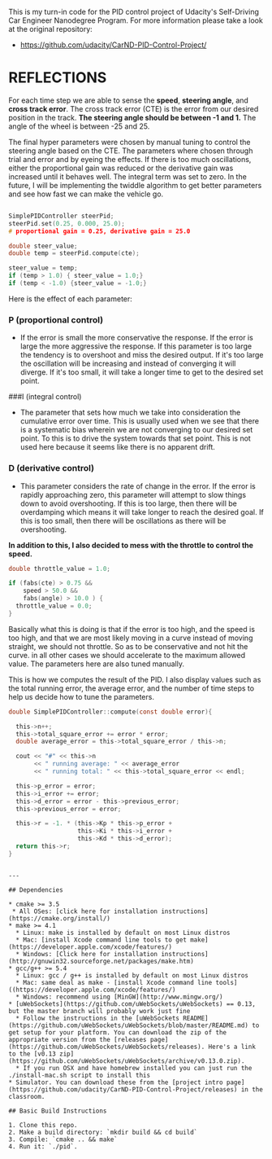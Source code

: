 
This is my turn-in code for the PID control project of Udacity's Self-Driving Car Engineer Nanodegree Program. For more information please take a look at
the original repository:
- https://github.com/udacity/CarND-PID-Control-Project/

# REFLECTIONS

 For each time step we are able to sense the **speed**, **steering angle**, and **cross track error**. The cross track error (CTE) is the error from our desired position in the track.
**The steering angle should be between -1 and 1.**
The angle of the wheel is between -25 and 25.

The final hyper parameters were chosen by manual tuning to control the steering angle based on the CTE. The parameters where chosen through trial and error and by eyeing the effects. If there is too much oscillations, either the proportional gain was reduced or the derivative gain was increased until it behaves well. The integral term was set to zero.
In the future, I will be implementing the twiddle algorithm to get better parameters and see how fast we can make the vehicle go.

```c

SimplePIDController steerPid;
steerPid.set(0.25, 0.000, 25.0);
# proportional gain = 0.25, derivative gain = 25.0

double steer_value;
double temp = steerPid.compute(cte);

steer_value = temp;
if (temp > 1.0) { steer_value = 1.0;}
if (temp < -1.0) {steer_value = -1.0;}

```

Here is the effect of each parameter:
### P (proportional control)
-  If the error is small the more conservative the response. If the error is large the more aggressive the response. If this parameter is too large the tendency is to overshoot and miss the desired output. If it's too large the oscillation will be increasing and instead of converging it will diverge. If it's too small, it will take a longer time to get to the desired set point.

###I (integral control)
- The parameter that sets how much we take into
consideration the cumulative error over time.
This is usually used when we see that there is a systematic bias wherein we are not converging to our desired set point. To this is to drive the system towards that set point. This is not used here because it seems like there is no apparent drift.

### D (derivative control)
- This parameter considers the rate of change in the error. If the error is rapidly approaching zero, this parameter will attempt to slow things down to avoid overshooting. If this is too large, then there will be overdamping which means it will take longer to reach the desired goal. If this is too small,
then there will be oscillations as there will be overshooting.

**In addition to this, I also decided to mess with
the throttle to control the speed.**

```c
double throttle_value = 1.0;

if (fabs(cte) > 0.75 &&
    speed > 50.0 &&
    fabs(angle) > 10.0 ) {
  throttle_value = 0.0;
}
```

Basically what this is doing is that if the error
is too high, and the speed is too high,
and that we are most likely moving in a curve
instead of moving straight, we should not throttle.
So as to be conservative and not hit the curve.
in all other cases we should accelerate to the maximum allowed value. The parameters here are also tuned manually.

This is how we computes the result of the PID. I also display values such as the total running error,
the average error, and the number of time steps to
help us decide how to tune the parameters.

```c
double SimplePIDController::compute(const double error){

  this->n++;
  this->total_square_error += error * error;
  double average_error = this->total_square_error / this->n;

  cout << "#" << this->n
       << " running average: " << average_error
       << " running total: " << this->total_square_error << endl;

  this->p_error = error;
  this->i_error += error;
  this->d_error = error - this->previous_error;
  this->previous_error = error;

  this->r = -1. * (this->Kp * this->p_error +
                   this->Ki * this->i_error +
                   this->Kd * this->d_error);
  return this->r;
}
```

```

---

## Dependencies

* cmake >= 3.5
 * All OSes: [click here for installation instructions](https://cmake.org/install/)
* make >= 4.1
  * Linux: make is installed by default on most Linux distros
  * Mac: [install Xcode command line tools to get make](https://developer.apple.com/xcode/features/)
  * Windows: [Click here for installation instructions](http://gnuwin32.sourceforge.net/packages/make.htm)
* gcc/g++ >= 5.4
  * Linux: gcc / g++ is installed by default on most Linux distros
  * Mac: same deal as make - [install Xcode command line tools]((https://developer.apple.com/xcode/features/)
  * Windows: recommend using [MinGW](http://www.mingw.org/)
* [uWebSockets](https://github.com/uWebSockets/uWebSockets) == 0.13, but the master branch will probably work just fine
  * Follow the instructions in the [uWebSockets README](https://github.com/uWebSockets/uWebSockets/blob/master/README.md) to get setup for your platform. You can download the zip of the appropriate version from the [releases page](https://github.com/uWebSockets/uWebSockets/releases). Here's a link to the [v0.13 zip](https://github.com/uWebSockets/uWebSockets/archive/v0.13.0.zip).
  * If you run OSX and have homebrew installed you can just run the ./install-mac.sh script to install this
* Simulator. You can download these from the [project intro page](https://github.com/udacity/CarND-PID-Control-Project/releases) in the classroom.

## Basic Build Instructions

1. Clone this repo.
2. Make a build directory: `mkdir build && cd build`
3. Compile: `cmake .. && make`
4. Run it: `./pid`.
